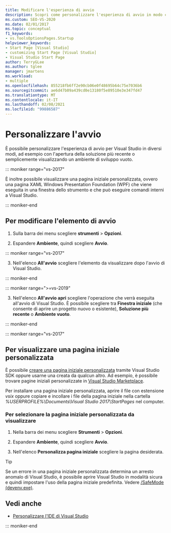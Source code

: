 ```yaml
---
title: Modificare l'esperienza di avvio
description: Scopri come personalizzare l'esperienza di avvio in modo che Visual Studio si apra con gli strumenti più utili per te.
ms.custom: SEO-VS-2020
ms.date: 02/01/2017
ms.topic: conceptual
f1_keywords:
- vs.ToolsOptionsPages.Startup
helpviewer_keywords:
- Start Page [Visual Studio]
- customizing Start Page [Visual Studio]
- Visual Studio Start Page
author: TerryGLee
ms.author: tglee
manager: jmartens
ms.workload:
- multiple
ms.openlocfilehash: 855218fb6ff2e90cb06e0f48695b64c75e7036b6
ms.sourcegitcommit: ae6d47b09a439cd0e13180f5e89510e3e347fd47
ms.translationtype: MT
ms.contentlocale: it-IT
ms.lasthandoff: 02/08/2021
ms.locfileid: "99886587"
---
```

# <a name="customize-startup"></a>Personalizzare l'avvio

È possibile personalizzare l'esperienza di avvio per Visual Studio in diversi modi, ad esempio con l'apertura della soluzione più recente o semplicemente visualizzando un ambiente di sviluppo vuoto.

::: moniker range="vs-2017"

È inoltre possibile visualizzare una pagina iniziale personalizzata, ovvero una pagina XAML Windows Presentation Foundation (WPF) che viene eseguita in una finestra dello strumento e che può eseguire comandi interni a Visual Studio.

::: moniker-end

## <a name="to-change-the-startup-item"></a>Per modificare l'elemento di avvio

1. Sulla barra dei menu scegliere **strumenti**  >  **Opzioni**.

2. Espandere **Ambiente**, quindi scegliere **Avvio**.

::: moniker range="vs-2017"

3. Nell'elenco **All'avvio** scegliere l'elemento da visualizzare dopo l'avvio di Visual Studio.

::: moniker-end

::: moniker range=">=vs-2019"

3. Nell'elenco **All'avvio apri** scegliere l'operazione che verrà eseguita all'avvio di Visual Studio. È possibile scegliere tra **Finestra iniziale** (che consente di aprire un progetto nuovo o esistente), **Soluzione più recente** o **Ambiente vuoto**.

::: moniker-end

::: moniker range="vs-2017"

## <a name="to-show-a-custom-start-page"></a>Per visualizzare una pagina iniziale personalizzata

È possibile [creare una pagina iniziale personalizzata](../extensibility/creating-a-custom-start-page.md) tramite Visual Studio SDK oppure usarne una creata da qualcun altro. Ad esempio, è possibile trovare pagine iniziali personalizzate in [Visual Studio Marketplace](https://marketplace.visualstudio.com/search?target=VS&category=Tools&vsVersion=&subCategory=Start%20Pages&sortBy=Downloads).

Per installare una pagina iniziale personalizzata, aprire il file con estensione *vsix* oppure copiare e incollare i file della pagina iniziale nella cartella *%USERPROFILE%\Documents\Visual Studio 2017\StartPages* nel computer.

### <a name="to-select-which-custom-start-page-to-display"></a>Per selezionare la pagina iniziale personalizzata da visualizzare

1. Nella barra dei menu scegliere **Strumenti** > **Opzioni**.

1. Espandere **Ambiente**, quindi scegliere **Avvio**.

1. Nell'elenco **Personalizza pagina iniziale** scegliere la pagina desiderata.

> [!TIP]
> Se un errore in una pagina iniziale personalizzata determina un arresto anomalo di Visual Studio, è possibile aprire Visual Studio in modalità sicura e quindi impostare l'uso della pagina iniziale predefinita. Vedere [/SafeMode (devenv.exe)](../ide/reference/safemode-devenv-exe.md).

## <a name="see-also"></a>Vedi anche

- [Personalizzare l'IDE di Visual Studio](../ide/personalizing-the-visual-studio-ide.md)

::: moniker-end
